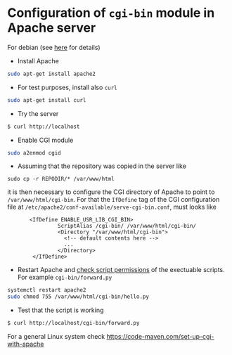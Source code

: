 # Configuration of  `cgi-bin` module in Apache server
For debian (see [here](https://www.server-world.info/en/note?os=Debian_9&p=httpd&f=2) for details)
* Install Apache
```bash
sudo apt-get install apache2
```
* For test purposes, install also `curl`
```bash
sudo apt-get install curl
```
* Try the server
```bash
$ curl http://localhost
```
* Enable CGI module
```bash
sudo a2enmod cgid
```
* Assuming that the repository was copied in the server like
```
sudo cp -r REPODIR/* /var/www/html
```
it is then necessary to configure the CGI directory of Apache to point to `/var/www/html/cgi-bin`. For that the `IfDefine` tag of the CGI configuration file at `/etc/apache2/conf-available/serve-cgi-bin.conf`, must looks like
```xhtml
       <IfDefine ENABLE_USR_LIB_CGI_BIN>
                ScriptAlias /cgi-bin/ /var/www/html/cgi-bin/
                <Directory "/var/www/html/cgi-bin">
                  <!-- default contents here -->
                  ...
                </Directory>
        </IfDefine>
```
* Restart Apache and [check script permissions](https://askubuntu.com/a/932719/678974) of the exectuable scripts. For example `cgi-bin/forward.py`
```bash
systemctl restart apache2
sudo chmod 755 /var/www/html/cgi-bin/hello.py
```
* Test that the script is working
```bash
$ curl http://localhost/cgi-bin/forward.py
```
For a general Linux system check https://code-maven.com/set-up-cgi-with-apache
